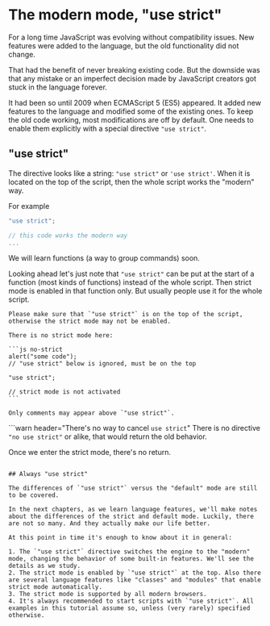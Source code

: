 # The modern mode, "use strict"

For a long time JavaScript was evolving without compatibility issues. New features were added to the language, but the old functionality did not change.

That had the benefit of never breaking existing code. But the downside was that any mistake or an imperfect decision made by JavaScript creators got stuck in the language forever.

It had been so until 2009 when ECMAScript 5 (ES5) appeared. It added new features to the language and modified some of the existing ones. To keep the old code working, most modifications are off by default. One needs to enable them explicitly with a special directive `"use strict"`.

## "use strict"

The directive looks like a string: `"use strict"` or `'use strict'`. When it is located on the top of the script, then the whole script works the "modern" way.

For example

```js
"use strict";

// this code works the modern way
...
```

We will learn functions (a way to group commands) soon.

Looking ahead let's just note that `"use strict"` can be put at the start of a function (most kinds of functions) instead of the whole script. Then strict mode is enabled in that function only. But usually people use it for the whole script.


````warn header="Ensure that \"use strict\" is at the top"
Please make sure that `"use strict"` is on the top of the script, otherwise the strict mode may not be enabled.

There is no strict mode here:

```js no-strict
alert("some code");
// "use strict" below is ignored, must be on the top

"use strict";

// strict mode is not activated
```

Only comments may appear above `"use strict"`.
````

```warn header="There's no way to cancel `use strict`"
There is no directive `"no use strict"` or alike, that would return the old behavior.

Once we enter the strict mode, there's no return.
```

## Always "use strict"

The differences of `"use strict"` versus the "default" mode are still to be covered.

In the next chapters, as we learn language features, we'll make notes about the differences of the strict and default mode. Luckily, there are not so many. And they actually make our life better.

At this point in time it's enough to know about it in general:

1. The `"use strict"` directive switches the engine to the "modern" mode, changing the behavior of some built-in features. We'll see the details as we study.
2. The strict mode is enabled by `"use strict"` at the top. Also there are several language features like "classes" and "modules" that enable strict mode automatically.
3. The strict mode is supported by all modern browsers.
4. It's always recommended to start scripts with `"use strict"`. All examples in this tutorial assume so, unless (very rarely) specified otherwise.
